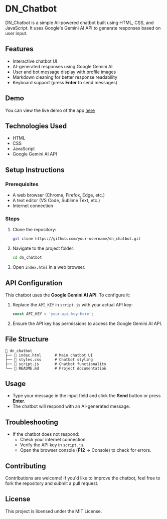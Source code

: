 # DN_Chatbot

DN_Chatbot is a simple AI-powered chatbot built using HTML, CSS, and JavaScript. It uses Google's Gemini AI API to generate responses based on user input.

## Features
- Interactive chatbot UI
- AI-generated responses using Google Gemini AI
- User and bot message display with profile images
- Markdown cleaning for better response readability
- Keyboard support (press **Enter** to send messages)

## Demo
You can view the live demo of the app [here](https://dilshannuwangahirimuthugoda.github.io/Chat_Bot/) 



## Technologies Used
- HTML
- CSS
- JavaScript
- Google Gemini AI API

## Setup Instructions

### Prerequisites
- A web browser (Chrome, Firefox, Edge, etc.)
- A text editor (VS Code, Sublime Text, etc.)
- Internet connection

### Steps
1. Clone the repository:
   ```bash
   git clone https://github.com/your-username/dn_chatbot.git
   ```

2. Navigate to the project folder:
   ```bash
   cd dn_chatbot
   ```

3. Open `index.html` in a web browser.

## API Configuration
This chatbot uses the **Google Gemini AI API**. To configure it:
1. Replace the `API_KEY` in `script.js` with your actual API key:
   ```javascript
   const API_KEY = 'your-api-key-here';
   ```
2. Ensure the API key has permissions to access the Google Gemini AI API.

## File Structure
```
📂 dn_chatbot
├── 📄 index.html      # Main chatbot UI
├── 📄 styles.css      # Chatbot styling
├── 📄 script.js       # Chatbot functionality
└── 📄 README.md       # Project documentation
```

## Usage
- Type your message in the input field and click the **Send** button or press **Enter**.
- The chatbot will respond with an AI-generated message.

## Troubleshooting
- If the chatbot does not respond:
  - Check your internet connection.
  - Verify the API key in `script.js`.
  - Open the browser console (**F12** → Console) to check for errors.

## Contributing
Contributions are welcome! If you'd like to improve the chatbot, feel free to fork the repository and submit a pull request.

## License
This project is licensed under the MIT License.



